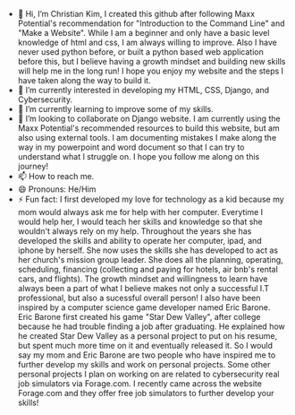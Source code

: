 - 👋 Hi, I’m Christian Kim, I created this github after following Maxx Potential's recommendation for "Introduction to the Command Line" and "Make a Website". While I am a beginner and only have a basic level knowledge of html and css, I am always willing to improve. Also I have never used python before, or built a python based web application before this, but I believe having a growth mindset and building new skills will help me in the long run! I hope you enjoy my website and the steps I have taken along the way to build it. 
- 👀 I’m currently interested in developing my HTML, CSS, Django, and Cybersecurity.
- 🌱 I’m currently learning to improve some of my skills.
- 💞️ I’m looking to collaborate on Django website. I am currently using the Maxx Potential's recommended resources to build this website, but am also using external tools. I am documenting mistakes I make along the way in my powerpoint and word document so that I can try to understand what I struggle on. I hope you follow me along on this journey!
- 📫 How to reach me. 
- 😄 Pronouns: He/Him
- ⚡ Fun fact: I first developed my love for technology as a kid because my mom would always ask me for help with her computer. Everytime I would help her, I would teach her skills and knowledge so that she wouldn't always rely on my help. Throughout the years she has developed the skills and ability to operate her computer, ipad, and iphone by herself. She now uses the skills she has developed to act as her church's mission group leader. She does all the planning, operating, scheduling, financing (collecting and paying for hotels, air bnb's rental cars, and flights). The growth mindset and willingness to learn have always been a part of what I believe makes not only a successful I.T professional, but also a sucessful overall person! I also have been inspired by a computer science game developer named Eric Barone. Eric Barone first created his game "Star Dew Valley", after college because he had trouble finding a job after graduating. He explained how he created Star Dew Valley as a personal project to put on his resume, but spent much more time on it and eventually released it. So I would say my mom and Eric Barone are two people who have inspired me to further develop my skills and work on personal projects. Some other personal projects I plan on working on are related to cybersecurity real job simulators via Forage.com. I recently came across the website Forage.com and they offer free job simulators to further develop your skills!

<!---
christiankim364/christiankim364 is a ✨ special ✨ repository because its `README.md` (this file) appears on your GitHub profile.
You can click the Preview link to take a look at your changes.
--->
